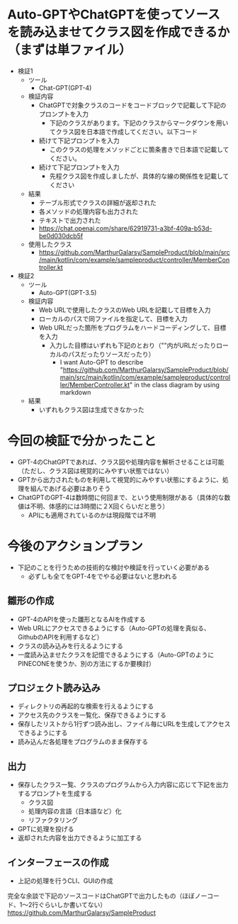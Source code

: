 # Auto-GPTやChatGPTを使ってソースを読み込ませてクラス図を作成できるか（まずは単ファイル）
* 検証1
    * ツール
        * Chat-GPT(GPT-4)
    * 検証内容
        * ChatGPTで対象クラスのコードをコードブロックで記載して下記のプロンプトを入力
            * 下記のクラスがあります。下記のクラスからマークダウンを用いてクラス図を日本語で作成してください。以下コード
        * 続けて下記プロンプトを入力
            * このクラスの処理をメソッドごとに箇条書きで日本語で記載してください。
        * 続けて下記プロンプトを入力
            * 先程クラス図を作成しましたが、具体的な線の関係性を記載してください
    * 結果
        * テーブル形式でクラスの詳細が返却された
        * 各メソッドの処理内容も出力された
        * テキストで出力された
        * https://chat.openai.com/share/62919731-a3bf-409a-b53d-be0d030dcb5f
    * 使用したクラス
        * https://github.com/MarthurGalarsy/SampleProduct/blob/main/src/main/kotlin/com/example/sampleproduct/controller/MemberController.kt
* 検証2
    * ツール
        * Auto-GPT(GPT-3.5)
    * 検証内容
        * Web URLで使用したクラスのWeb URLを記載して目標を入力
        * ローカルのパスで同ファイルを指定して、目標を入力
        * Web URLだった箇所をプログラムをハードコーディングして、目標を入力
            * 入力した目標はいずれも下記のとおり（""内がURLだったりローカルのパスだったりソースだったり）
                * I want Auto-GPT to describe "https://github.com/MarthurGalarsy/SampleProduct/blob/main/src/main/kotlin/com/example/sampleproduct/controller/MemberController.kt" in the class diagram by using markdown
    * 結果
        * いずれもクラス図は生成できなかった
# 今回の検証で分かったこと
* GPT-4のChatGPTであれば、クラス図や処理内容を解析させることは可能（ただし、クラス図は視覚的にみやすい状態ではない）
* GPTから出力されたものを利用して視覚的にみやすい状態にするように、処理を組んであげる必要はありそう
* ChatGPTのGPT-4は数時間に何回まで、という使用制限がある（具体的な数値は不明、体感的には3時間に２X回くらいだと思う）
    * APIにも適用されているのかは現段階では不明

# 今後のアクションプラン
* 下記のことを行うための技術的な検討や検証を行っていく必要がある
    * 必ずしも全てをGPT-4をでやる必要はないと思われる
## 雛形の作成
* GPT-4のAPIを使った雛形となるAIを作成する
* Web URLにアクセスできるようにする（Auto-GPTの処理を真似る、 GithubのAPIを利用するなど）
* クラスの読み込みを行えるようにする
* 一度読み込ませたクラスを記憶できるようにする（Auto-GPTのようにPINECONEを使うか、別の方法にするか要検討）
## プロジェクト読み込み
* ディレクトリの再起的な検索を行えるようにする
* アクセス先のクラスを一覧化、保存できるようにする
* 保存したリストから1行ずつ読み出し、ファイル毎にURLを生成してアクセスできるようにする
* 読み込んだ各処理をプログラムのまま保存する
## 出力
* 保存したクラス一覧、クラスのプログラムから入力内容に応じて下記を出力するプロンプトを生成する
    * クラス図
    * 処理内容の言語（日本語など）化
    * リファクタリング
* GPTに処理を投げる
* 返却された内容を出力できるように加工する
## インターフェースの作成
* 上記の処理を行うCLI、GUIの作成

完全な余談で下記のソースコードはChatGPTで出力したもの（ほぼノーコード、1〜2行ぐらいしか書いてない）
https://github.com/MarthurGalarsy/SampleProduct
